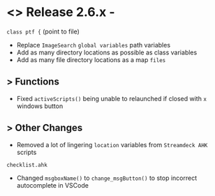 # <> Release 2.6.x - 
`class ptf {` (point to file)
- Replace `ImageSearch` `global variables` path variables
- Add as many directory locations as possible as class variables
- Add as many file directory locations as a map `files`

## > Functions
- Fixed `activeScripts()` being unable to relaunched if closed with `x` windows button

## > Other Changes
- Removed a lot of lingering `location` variables from `Streamdeck AHK` scripts

`checklist.ahk`
- Changed `msgboxName()` to `change_msgButton()` to stop incorrect autocomplete in VSCode
